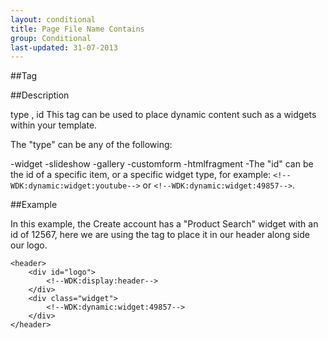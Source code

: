 ```yaml
---
layout: conditional
title: Page File Name Contains
group: Conditional
last-updated: 31-07-2013
---
```



##Tag

##Description

type , id 
This tag can be used to place dynamic content such as a widgets within your template.

The "type" can be any of the following:

-widget
-slideshow
-gallery
-customform
-htmlfragment
-The "id" can be the id of a specific item, or a specific widget type, for example: `<!--WDK:dynamic:widget:youtube-->` or `<!--WDK:dynamic:widget:49857-->`.

##Example

In this example, the Create account has a "Product Search" widget with an id of 12567, here we are using the tag to place it in our header along side our logo.

```
<header>
	<div id="logo">
		<!--WDK:display:header-->
	</div>
	<div class="widget">
		<!--WDK:dynamic:widget:49857-->
	</div>
</header>
```